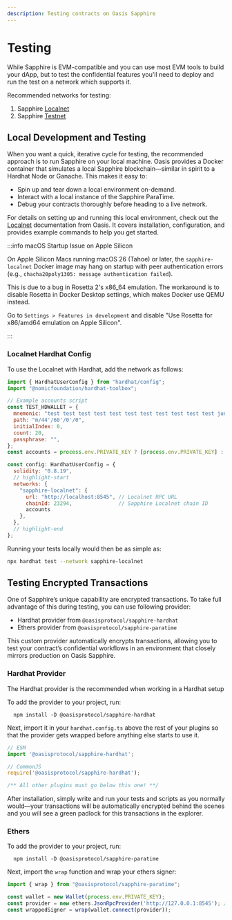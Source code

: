 ```yaml
---
description: Testing contracts on Oasis Sapphire 
---
```


# Testing

While Sapphire is EVM-compatible and you can use most EVM tools to build your
dApp, but to test the confidential features you'll need to deploy and run the
test on a network which supports it.

Recommended networks for testing:

1. Sapphire [Localnet]
2. Sapphire [Testnet]

## Local Development and Testing

When you want a quick, iterative cycle for testing, the recommended approach is
to run Sapphire on your local machine. Oasis provides a Docker container that
simulates a local Sapphire blockchain—similar in spirit to a Hardhat Node or
Ganache. This makes it easy to:

- Spin up and tear down a local environment on-demand.
- Interact with a local instance of the Sapphire ParaTime.
- Debug your contracts thoroughly before heading to a live network.

For details on setting up and running this local environment, check out the
[Localnet] documentation from Oasis. It covers installation, configuration, and
provides example commands to help you get started.

:::info macOS Startup Issue on Apple Silicon

On Apple Silicon Macs running macOS 26 (Tahoe) or later, the `sapphire-localnet` Docker
image may hang on startup with peer authentication errors (e.g.,
`chacha20poly1305: message authentication failed`).

This is due to a bug in Rosetta 2's x86_64 emulation. The workaround is to
disable Rosetta in Docker Desktop settings, which makes Docker use QEMU
instead.

Go to `Settings > Features in development` and disable
"Use Rosetta for x86/amd64 emulation on Apple Silicon".

:::

### Localnet Hardhat Config

To use the Localnet with Hardhat, add the network as follows:

```js title="hardhat.config.ts"
import { HardhatUserConfig } from "hardhat/config";
import "@nomicfoundation/hardhat-toolbox";

// Example accounts script
const TEST_HDWALLET = {
  mnemonic: "test test test test test test test test test test test junk",
  path: "m/44'/60'/0'/0",
  initialIndex: 0,
  count: 20,
  passphrase: "",
};
const accounts = process.env.PRIVATE_KEY ? [process.env.PRIVATE_KEY] : TEST_HDWALLET;

const config: HardhatUserConfig = {
  solidity: "0.8.19",
  // highlight-start
  networks: {
    "sapphire-localnet": {
      url: "http://localhost:8545", // Localnet RPC URL
      chainId: 23294,               // Sapphire Localnet chain ID
      accounts
    },
  },
  // highlight-end
};
```

Running your tests locally would then be as simple as:

```sh
npx hardhat test --network sapphire-localnet
```

## Testing Encrypted Transactions

One of Sapphire’s unique capability are encrypted transactions. To take full
advantage of this during testing, you can use following provider:

- Hardhat provider from `@oasisprotocol/sapphire-hardhat`
- Ethers provider from  `@oasisprotocol/sapphire-paratime`

This custom provider automatically encrypts transactions, allowing you to test
your contract’s confidential workflows in an environment that closely mirrors
production on Oasis Sapphire.

### Hardhat Provider

The Hardhat provider is the recommended when working in a Hardhat setup

To add the provider to your project, run:

```shell npm2yarn
  npm install -D @oasisprotocol/sapphire-hardhat
```

Next, import it in your `hardhat.config.ts` above the rest of your plugins so
that the provider gets wrapped before anything else starts to use it.

```js title="hardhat.config.ts"
// ESM
import '@oasisprotocol/sapphire-hardhat';

// CommonJS
require('@oasisprotocol/sapphire-hardhat');

/** All other plugins must go below this one! **/
```

After installation, simply write and run your tests and scripts as you normally
would—your transactions will be automatically encrypted behind the scenes and
you will see a green padlock for this transactions in the explorer.

### Ethers

To add the provider to your project, run:

```shell npm2yarn
  npm install -D @oasisprotocol/sapphire-paratime
```

Next, import the `wrap` function and wrap your ethers signer:

```js
import { wrap } from "@oasisprotocol/sapphire-paratime";

const wallet = new Wallet(process.env.PRIVATE_KEY);
const provider = new ethers.JsonRpcProvider('http://127.0.0.1:8545'); // Localnet RPC URL
const wrappedSigner = wrap(wallet.connect(provider));
```

[Localnet]: https://github.com/oasisprotocol/docs/blob/main/docs/build/tools/localnet.mdx
[Testnet]: ../network.mdx

